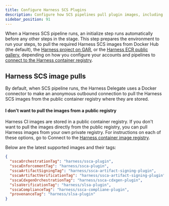 ```yaml
---
title: Configure Harness SCS Plugins
description: Configure how SCS pipelines pull plugin images, including using a private registry instead of the default public source.
sidebar_position: 91
---
```



When a Harness SCS pipeline runs, an initialize step runs automatically before any other steps in the stage. This step prepares the environment to run your steps, to pull the required Harness SCS images from Docker Hub (the default), the [Harness project on GAR](https://console.cloud.google.com/artifacts/docker/gar-prod-setup/us/harness-public?invt=Ab4G7w&inv=1), or the [Harness ECR public gallery](https://gallery.ecr.aws/harness), depending on how you configure your accounts and pipelines to [connect to the Harness container registry](/docs/platform/connectors/artifact-repositories/connect-to-harness-container-image-registry-using-docker-connector).


## Harness SCS image pulls


By default, when SCS pipeline runs, the Harness Delegate uses a Docker connector to make an anonymous outbound connection to pull the Harness SCS images from the public container registry where they are stored.

#### I don't want to pull the images from a public registry
Harness CI images are stored in a public container registry. If you don't want to pull the images directly from the public registry, you can pull Harness images from your own private registry. For instructions on each of these options, go to Connect to the [Harness container image registry](/docs/platform/connectors/artifact-repositories/connect-to-harness-container-image-registry-using-docker-connector).


Below are the latest supported images and their tags:

```json
{
  "sscaOrchestrationTag": "harness/ssca-plugin",
  "sscaEnforcementTag": "harness/ssca-plugin",
  "sscaArtifactSigningTag": "harness/ssca-artifact-signing-plugin",
  "sscaArtifactVerificationTag": "harness/ssca-artifact-signing-plugin",
  "sscaCdxgenOrchestrationTag": "harness/ssca-cdxgen-plugin",
  "slsaVerificationTag": "harness/slsa-plugin",
  "sscaComplianceTag": "harness/ssca-compliane-plugin",
  "provenanceTag": "harness/slsa-plugin"
}
```